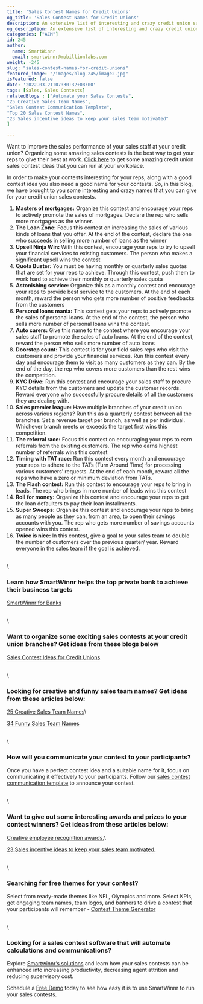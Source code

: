 ```yaml
---
title: 'Sales Contest Names for Credit Unions'
og_title: 'Sales Contest Names for Credit Unions'
description: An extensive list of interesting and crazy credit union sales contest names
og_description: An extensive list of interesting and crazy credit union sales contest names
categories: ["ACM"]
id: 245
author:
  name: SmartWinnr
  email: smartwinnr@mobillionlabs.com
weight: -245
slug: "sales-contest-names-for-credit-unions"
featured_image: "/images/blog-245/image2.jpg"
isFeatured: false
date: '2022-03-21T07:30:32+08:00'
tags: [Sales, Sales Contests]
relatedBlogs : ["Automate your Sales Contests",
"25 Creative Sales Team Names",
"Sales Contest Communication Template",
"Top 20 Sales Contest Names",
"23 Sales incentive ideas to keep your sales team motivated"
]

---
```


Want to improve the sales performance of your sales staff at your credit union? Organizing some amazing sales contests is the best way to get your reps to give their best at work. [Click here](https://www.smartwinnr.com/post/sales-contest-ideas-for-credit-unions/) to get some amazing credit union sales contest ideas that you can run at your workplace.

In order to make your contests interesting for your reps, along with a good contest idea you also need a good name for your contests. So, in this blog, we have brought to you some interesting and crazy names that you can give for your credit union sales contests. 

1. **Masters of mortgages:** Organize this contest and encourage your reps to actively promote the sales of mortgages. Declare the rep who sells more mortgages as the winner.
2. **The Loan Zone:** Focus this contest on increasing the sales of various kinds of loans that you offer. At the end of the contest, declare the one who succeeds in selling more number of loans as the winner
3. **Upsell Ninja Win:** With this contest, encourage your reps to try to upsell your financial services to existing customers. The person who makes a significant upsell wins the contest
4. **Quota Buster:** You must be having monthly or quarterly sales quotas that are set for your reps to achieve. Through this contest, push them to work hard to achieve their monthly  or quarterly sales quota
5. **Astonishing service:** Organize this as a monthly contest and encourage your reps to provide best service to the customers. At the end of each month, reward the person who gets more number of positive feedbacks from the customers
6. **Personal loans mania:** This contest gets your reps to actively promote the sales of personal loans. At the end of the contest, the person who sells more number of personal loans wins the contest.
7. **Auto carers:** Give this name to the contest where you encourage your sales staff to promote the sales of auto loans. At the end of the contest, reward the person who sells more number of auto loans
8. **Doorstep count:** This contest is for your field sales reps who visit the customers and provide your financial services. Run this contest every day and encourage them to visit as many customers as they can. By the end of the day, the rep who covers more customers than the rest wins the competition.
9. **KYC Drive:**  Run this contest and encourage your sales staff to procure KYC details from the customers and update the customer records. Reward everyone who successfully procure details of all the customers they are dealing with.
10. **Sales premier league:** Have multiple branches of your credit union across various regions? Run this as a quarterly contest between all the branches. Set a revenue target per branch, as well as per individual. Whichever branch meets or exceeds the target first wins this competition. 
11. **The referral race:** Focus this contest on encouraging your reps to earn referrals from the existing customers. The rep who earns highest number of referrals wins this contest
12. **Timing with TAT race:** Run this contest every month and encourage your reps to adhere to the TATs (Turn Around Time) for processing various customers’ requests. At the end of each month, reward all the reps who have a zero or minimum deviation from TATs. 
13. **The Flash contest:** Run this contest to encourage your reps to bring in leads. The rep who brings in more number of leads wins this contest
14. **Roll for money:** Organize this contest and encourage your reps to get the loan defaulters to pay their loan installments. 
15. **Super Sweeps:** Organize this contest and encourage your reps to bring as many people as they can, from an area, to open their savings accounts with you. The rep who gets more number of savings accounts opened wins this contest.
16. **Twice is nice:** In this contest, give a goal to your sales team to double the number of customers over the previous quarter/ year. Reward everyone in the sales team if the goal is achieved.

\
\

### Learn how SmartWinnr helps the top private bank to achieve their business targets

[SmartWinnr for Banks](https://www.smartwinnr.com/solutions/banking/)

\
\

### Want to organize some exciting sales contests at your credit union branches? Get ideas from these blogs below

[Sales Contest Ideas for Credit Unions](https://smartwinnr.com/post/sales-contest-ideas-for-credit-unions/)

\
\

### Looking for creative and funny sales team names? Get ideas from these articles below:

[25 Creative Sales Team Names](https://www.smartwinnr.com/post/25-creative-sales-team-names/)\

[34 Funny Sales Team Names](https://www.smartwinnr.com/post/funny-sales-team-names/)

\
\

### How will you communicate your contest to your participants?

Once you have a perfect contest idea and a suitable name for it, focus on communicating it effectively to your participants. Follow our [sales contest communication template](https://www.smartwinnr.com/post/sales-contest-communication-template/) to announce your contest.
 
\
\

### Want to give out some interesting awards and prizes to your contest winners? Get ideas from these articles below:

[Creative employee recognition awards.](https://www.smartwinnr.com/post/creative-employee-recognition-award-names/)\

[23 Sales incentive ideas to keep your sales team motivated.](https://www.smartwinnr.com/post/sales-incentive-ideas-to-keep-your-sales-team-motivated/)

\
\

### Searching for free themes for your contest?

Select from ready-made themes like NFL, Olympics and more. Select KPIs, get engaging team names, team logos, and banners to drive a contest that your participants will remember - [Contest Theme Generator](https://tools.smartwinnr.com/#/contest-theme-generator)

\
\

### Looking for a sales contest software that will automate calculations and communications?

Explore [Smartwinnr’s solutions](https://www.smartwinnr.com/product/sales-contest/) and learn how your sales contests can be enhanced into increasing productivity, decreasing agent attrition and reducing supervisory cost.

Schedule a [Free Demo](https://www.smartwinnr.com/request-demo/) today to see how easy it is to use SmartWinnr to run your sales contests.